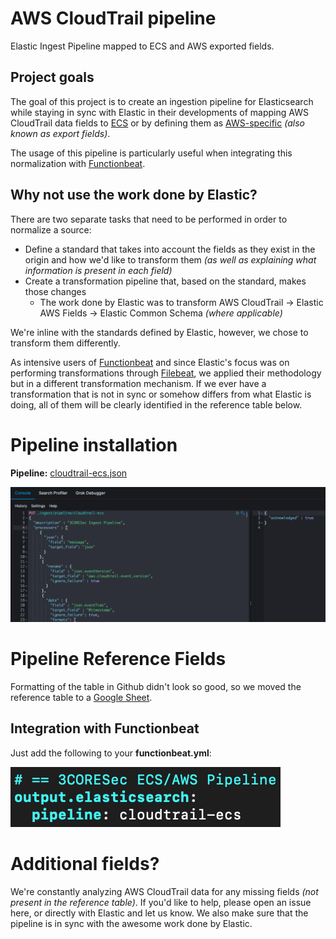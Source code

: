 # AWS CloudTrail pipeline
Elastic Ingest Pipeline mapped to ECS and AWS exported fields.

## Project goals
The goal of this project is to create an ingestion pipeline for Elasticsearch while staying in sync with Elastic in their developments of mapping AWS CloudTrail data fields to [ECS](https://www.elastic.co/guide/en/ecs/current/index.html) or by defining them as [AWS-specific](https://www.elastic.co/guide/en/beats/filebeat/master/exported-fields-aws.html) *(also known as export fields)*. 

The usage of this pipeline is particularly useful when integrating this normalization with [Functionbeat](https://www.elastic.co/beats/functionbeat).

## Why not use the work done by Elastic?
There are two separate tasks that need to be performed in order to normalize a source:

* Define a standard that takes into account the fields as they exist in the origin and how we'd like to transform them *(as well as explaining what information is present in each field)*
* Create a transformation pipeline that, based on the standard, makes those changes
  * The work done by Elastic was to transform AWS CloudTrail -> Elastic AWS Fields -> Elastic Common Schema *(where applicable)*

We're inline with the standards defined by Elastic, however, we chose to transform them differently. 

As intensive users of [Functionbeat](https://www.elastic.co/beats/functionbeat) and since Elastic's focus was on performing transformations through [Filebeat](https://www.elastic.co/beats/filebeat), we applied their methodology but in a different transformation mechanism. If we ever have a transformation that is not in sync or somehow differs from what Elastic is doing, all of them will be clearly identified in the reference table below. 

# Pipeline installation

**Pipeline:** [cloudtrail-ecs.json](./cloudtrail-ecs.json)

![alt text](./imgs/put-pipeline.png "put-pipeline")

# Pipeline Reference Fields
Formatting of the table in Github didn't look so good, so we moved the reference table to a [Google Sheet](https://docs.google.com/spreadsheets/d/1rtyP4s3R5iu55ob2uNWfbUoUO_GGBNOUV-PiHcCEMjI).

## Integration with Functionbeat
Just add the following to your **functionbeat.yml**:

![alt text](./imgs/fb-config.png "fb-config.png")

# Additional fields?
We're constantly analyzing AWS CloudTrail data for any missing fields *(not present in the reference table)*. If you'd like to help, please open an issue here, or directly with Elastic and let us know. We also make sure that the pipeline is in sync with the awesome work done by Elastic.
